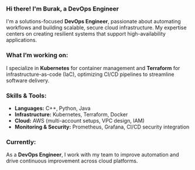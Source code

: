 ### Hi there! I'm Burak, a DevOps Engineer

I'm a solutions-focused **DevOps Engineer**, passionate about automating workflows and building scalable, secure cloud infrastructure. My expertise centers on creating resilient systems that support high-availability applications.

### What I’m working on:
I specialize in **Kubernetes** for container management and **Terraform** for infrastructure-as-code (IaC), optimizing CI/CD pipelines to streamline software delivery.

### Skills & Tools:
- **Languages:** C++, Python, Java
- **Infrastructure:** Kubernetes, Terraform, Docker
- **Cloud:** AWS (multi-account setups, VPC design, IAM)
- **Monitoring & Security:** Prometheus, Grafana, CI/CD security integration

### Currently:
As a **DevOps Engineer**, I work with my team to improve automation and drive continuous improvement across cloud platforms.

